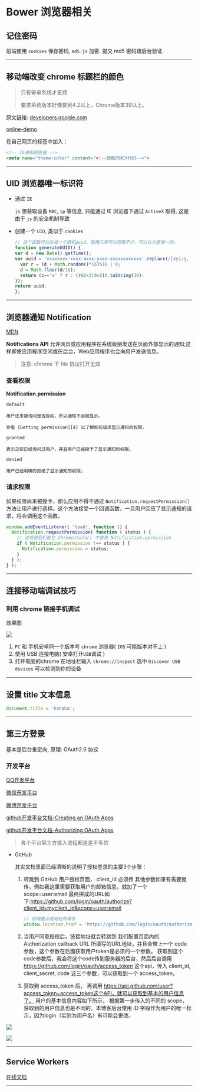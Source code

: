 # Bower 浏览器相关



## 记住密码

前端使用 `cookies` 保存密码, `md5.js` 加密. 提交 md5 密码跟后台验证.



---



## 移动端改变 chrome 标题栏的颜色

> 只有安卓系统才支持
>
> 要求系统版本好像要到4.2以上，Chrome版本39以上。

原文链接: [developers.google.com][1]

[online-demo][1]

在自己网页的<head></head>标签中加入：

```html
<!-- 16进制颜色值 -->
<meta name="theme-color" content="<!--颜色的HEX代码-->">
```



---



## UID 浏览器唯一标识符

+ 通过 `IE`

  `js` 想获取设备 `MAC`, `ip` 等信息, 只能通过 IE 浏览器下通过 `ActiveX` 取得, 这是由于 `js` 的安全机制导致

+ 创建一个 `UID`, 类似于 `cookies`

  ```js
  // 这个函数可以生成一个随机guid，碰撞几率可以忽略不计，可以认为是唯一的。
  function generateUUID() {
  var d = new Date().getTime();
  var uuid = 'xxxxxxxx-xxxx-4xxx-yxxx-xxxxxxxxxxxx'.replace(/[xy]/g, function(c) {
    var r = (d + Math.random()*16)%16 | 0;
    d = Math.floor(d/16);
    return (c=='x' ? r : (r&0x3|0x8)).toString(16);
  });
  return uuid;
  };
  ```

---



## 浏览器通知 Notification

[MDN][3]

**Notifications API** 允许网页或应用程序在系统级别发送在页面外部显示的通知;这样即使应用程序空闲或在后台，Web应用程序也会向用户发送信息。

> 注意: chrome 下 file 协议打开无效

### 查看权限

**Notification.permission**

`default`

	用户还未被询问是否授权，所以通知不会被显示。
	
	参看 [Getting permission][4] 以了解如何请求显示通知的权限。

`granted`

	表示之前已经询问过用户，并且用户已经授予了显示通知的权限。

`denied`

	用户已经明确的拒绝了显示通知的权限。

### 请求权限

如果权限尚未被授予，那么应用不得不通过 `Notification.requestPermission()` 方法让用户进行选择。这个方法接受一个回调函数，一旦用户回应了显示通知的请求，将会调用这个函数。

```js
window.addEventListener( 'load', function () {
  Notification.requestPermission( function ( status ) {
    // 这将使我们能在 Chrome/Safari 中使用 Notification.permission
    if ( Notification.permission !== status ) {
      Notification.permission = status;
    }
  } );
} );
```

---



## 连接移动端调试技巧

### 利用 chrome 链接手机调试

效果图

![](../images/brower_01.png)

1. `PC` 和 手机安卓同一个版本号 `chrome` 浏览器( `IOS` 可能版本对不上 )
2. 使用 USB 连接电脑( 安卓打开`USB`调试 )
3. 打开电脑的chrome 在地址栏输入 `chrome://inspect`  选中 `Discover USB devices` 可以检测到你的设备 



---



## 设置 title 文本信息

```js
document.title = 'hahaha';
```

---



## 第三方登录

基本是后台重定向, 原理: OAuth2.0 协议


### 开发平台

[QQ开发平台][5]

[微信开发平台][6]

[微博开发平台][7]

[github开发平台文档-Creating an OAuth Apps][8]

[github开发平台文档-Authorizing OAuth Apps][9]

> 各个平台第三方接入流程都是差不多的



+ GitHub

  其实文档里面已经清晰的说明了授权登录的主要3个步骤： 

  1. 转跳到 GitHub 用户授权页面， client_id 必须传 其他参数如果有需要就传，例如我这里需要获取用户的邮箱信息，就加了一个 scope=user:email 最终拼成的URL如下:https://github.com/login/oauth/authorize?client_id=myclient_id&scope=user:email

     ```js
     // 前端重点是地址的填写
     window.location.href = 'https://github.com/login/oauth/authorize?client_id=75d6ff0d7a95f88acae6&redirect_uri=https://manage.hgdqdev.cn/#/login'
     ```

  2. 当用户同意授权后，链接地址就会转跳到 我们配置页面内的 Authorization callback URL 所填写的URL地址，并且会带上一个 code参数，这个参数在后面获取用户token是必须的一个参数。 获取到这个code参数后，我会将这个code传到服务器的后台，然后后台调用 https://github.com/login/oauth/access_token 这个api，传入 client_id, client_secret, code 这三个参数，可以获取到一个 access_token。

  3. 获取到 access_token 后， 再调用 https://api.github.com/user?access_token=access_token这个API，就可以获取到基本的用户信息了。 用户的基本信息内容如下所示， 根据第一步传入的不同的 scope，获取到的用户信息也是不同的。本博客后台使用 ID 字段作为用户的唯一标示，因为login（实则为用户名）有可能会更改。

![](../images/github_01.png)

![](../images/github_02.png)



---



## Service Workers

[在线文档][10]



---

[1]: https://developers.google.com/web/updates/2014/11/Support-for-theme-color-in-Chrome-39-for-Android?hl=en
[2]: https://hodorshy.github.io/example/chrome-title-color.html
[3]: https://developer.mozilla.org/zh-CN/docs/Web/API/notification/Using_Web_Notifications
[4]: https://developer.mozilla.org/zh-CN/docs/Web/API/notification/Using_Web_Notifications#Getting_permission
[5]: https://connect.qq.com/
[6]: https://open.weixin.qq.com/
[7]: https://open.weixin.qq.com/
[8]: https://developer.github.com/apps/building-oauth-apps/creating-an-oauth-app/
[9]: https://developer.github.com/apps/building-oauth-apps/authorizing-oauth-apps/
[10]: https://www.w3ctech.com/topic/866
